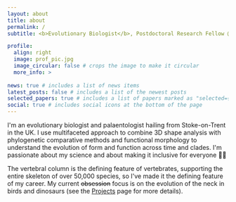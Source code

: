 ```yaml
---
layout: about
title: about
permalink: /
subtitle: <b>Evolutionary Biologist</b>, Postdoctoral Research Fellow @ <a href="https://rnfelice.github.io/">Felice Lab (UCL)</a>

profile:
  align: right
  image: prof_pic.jpg
  image_circular: false # crops the image to make it circular
  more_info: >
 
news: true # includes a list of news items
latest_posts: false # includes a list of the newest posts
selected_papers: true # includes a list of papers marked as "selected={true}"
social: true # includes social icons at the bottom of the page
---
```

I'm an evolutionary biologist and palaentologist hailing from Stoke-on-Trent in the UK. I use multifaceted approach to combine 3D shape analysis with phylogenetic comparative methods and functional morphology to understand the evolution of form and function across time and clades. I'm passionate about my science and about making it inclusive for everyone 🏳️‍🌈

The vertebral column is the defining feature of vertebrates, supporting the entire skeleton of over 50,000 species, so I've made it the defining feature of my career. My current <s>obsession</s> focus is on the evolution of the neck in birds and dinosaurs (see the [Projects](https://ryndmrk.github.io/projects/) page for more details).


